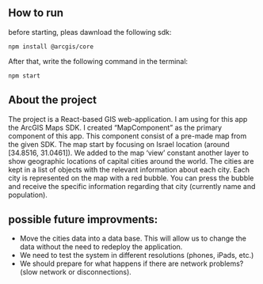 ## How to run
before starting, pleas dawnload the following sdk:
```
npm install @arcgis/core
```

After that, write the following command in the terminal:
```
npm start
```

## About the project
The project is a React-based GIS web-application. I am using for this app the ArcGIS Maps SDK.
I created “MapComponent” as the primary component of this app. This component consist of a pre-made map from the given SDK.
The map start by focusing on Israel location (around [34.8516, 31.0461]).
We added to the map ‘view’ constant another layer to show geographic locations of capital cities around the world. The cities are kept in a list of objects with the relevant information about each city.
Each city is represented on the map with a red bubble. You can press the bubble and receive the specific information regarding that city (currently name and population).

## possible future improvments:
* Move the cities data into a data base. This will allow us to change the data without the need to redeploy the application.
* We need to test the system in different resolutions (phones, iPads, etc.)
* We should prepare for what happens if there are network problems? (slow network or disconnections).

